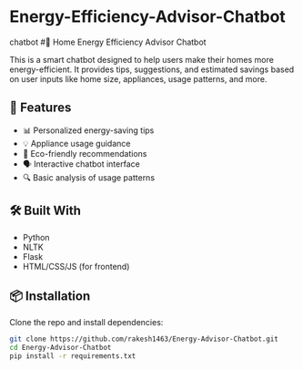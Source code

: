 # Energy-Efficiency-Advisor-Chatbot
chatbot
#🏡 Home Energy Efficiency Advisor Chatbot

This is a smart chatbot designed to help users make their homes more energy-efficient. It provides tips, suggestions, and estimated savings based on user inputs like home size, appliances, usage patterns, and more.

## 🚀 Features

- 📊 Personalized energy-saving tips
- 💡 Appliance usage guidance
- 🌱 Eco-friendly recommendations
- 🗣️ Interactive chatbot interface
- 🔍 Basic analysis of usage patterns

## 🛠️ Built With

- Python
- NLTK
- Flask
- HTML/CSS/JS (for frontend)

## 📦 Installation

Clone the repo and install dependencies:

```bash
git clone https://github.com/rakesh1463/Energy-Advisor-Chatbot.git
cd Energy-Advisor-Chatbot
pip install -r requirements.txt
